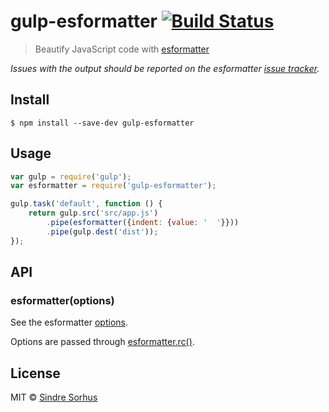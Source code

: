 # gulp-esformatter [![Build Status](https://travis-ci.org/sindresorhus/gulp-esformatter.svg?branch=master)](https://travis-ci.org/sindresorhus/gulp-esformatter)

> Beautify JavaScript code with [esformatter](https://github.com/millermedeiros/esformatter)

*Issues with the output should be reported on the esformatter [issue tracker](https://github.com/millermedeiros/esformatter/issues).*


## Install

```
$ npm install --save-dev gulp-esformatter
```


## Usage

```js
var gulp = require('gulp');
var esformatter = require('gulp-esformatter');

gulp.task('default', function () {
	return gulp.src('src/app.js')
		.pipe(esformatter({indent: {value: '  '}}))
		.pipe(gulp.dest('dist'));
});
```


## API

### esformatter(options)

See the esformatter [options](https://github.com/millermedeiros/esformatter#esformatterformatstr-optsstring).

Options are passed through [esformatter.rc()](https://github.com/millermedeiros/esformatter#esformatterrcfilepath-customoptionsobject).


## License

MIT © [Sindre Sorhus](http://sindresorhus.com)
